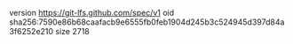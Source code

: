 version https://git-lfs.github.com/spec/v1
oid sha256:7590e86b68caafacb9e6555fb0feb1904d245b3c524945d397d84a3f6252e210
size 2718
